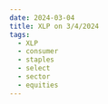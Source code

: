 ```yaml
---
date: 2024-03-04
title: XLP on 3/4/2024
tags: 
  - XLP
  - consumer
  - staples
  - select
  - sector
  - equities
---
```

<div class="post">
<snapshot-grid 
    :reports="['2024/03/01/CTA/XLP', '2024/03/04/CTA/XLP', '2024/03/04/MTP/XLP']"
    chart="2024/03/04/Chart/XLP"
/>
<p>

</p>
<p>

</p>
</div>